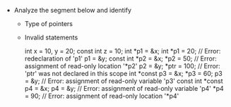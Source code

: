 - Analyze the segment below and identify
   - Type of pointers
   - Invalid statements
     
     int x = 10, y = 20;
     const int z = 10;
     int *p1 = &x;
     int *p1 = 20;           // Error: redeclaration of 'p1'
     p1 = &y;
     const int *p2 = &x;
     *p2 = 50;               // Error: assignment of read-only location '*p2'
      p2 = &y;
     *ptr = 100;             // Error: 'ptr' was not declared in this scope
      int *const p3 = &x;
      *p3 = 60;
      p3 = &y;            // Error: assignment of read-only variable 'p3'
      const int *const p4 = &x;
      p4 = &y;            // Error: assignment of read-only variable 'p4'
      *p4 = 90;           // Error: assignment of read-only location '*p4'
